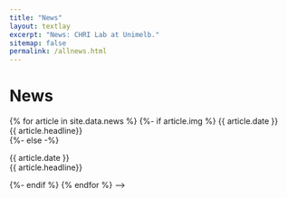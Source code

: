 ```yaml
---
title: "News"
layout: textlay
excerpt: "News: CHRI Lab at Unimelb."
sitemap: false
permalink: /allnews.html
---
```


# News

<div class="well">
{% for article in site.data.news %}
{%- if article.img %}
<!--<div class="row">
<div class="col-sm-6 clearfix">
  <img src="{{ site.url }}{{ site.baseurl }}/images/news/{{ article.img }}" class="img-responsive" width="22%" style="float: left" /> -->
{{ article.date }}<br/>
{{ article.headline}}</div>
</div>
{%- else -%}
<p>{{ article.date }}<br/>
{{ article.headline}}</p>
{%- endif %}
{% endfor %}
</div>
-->
